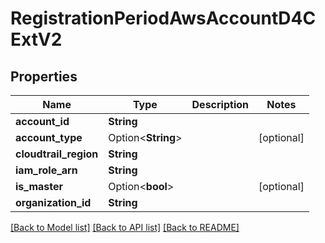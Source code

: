 # RegistrationPeriodAwsAccountD4CExtV2

## Properties

Name | Type | Description | Notes
------------ | ------------- | ------------- | -------------
**account_id** | **String** |  |
**account_type** | Option<**String**> |  | [optional]
**cloudtrail_region** | **String** |  |
**iam_role_arn** | **String** |  |
**is_master** | Option<**bool**> |  | [optional]
**organization_id** | **String** |  |

[[Back to Model list]](./README.md#documentation-for-models) [[Back to API list]](./README.md#documentation-for-api-endpoints) [[Back to README]](../README.md)
